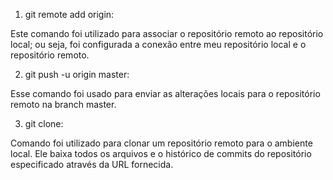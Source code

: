 1. git remote add origin:

Este comando foi utilizado para associar o repositório remoto ao repositório local; ou seja,  foi configurada a conexão entre meu repositório local e o repositório remoto.

2. git push -u origin master:

Esse comando foi usado para enviar as alterações locais para o repositório remoto na branch master.

3. git clone:

Comando foi utilizado para clonar um repositório remoto para o ambiente local. Ele baixa todos os arquivos e o histórico de commits do repositório especificado através da URL fornecida.
